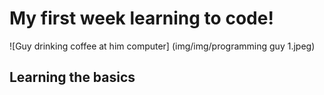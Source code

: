 # My first week learning to code! #
![Guy drinking coffee at him computer] (img/img/programming guy 1.jpeg)
## Learning the basics ##
